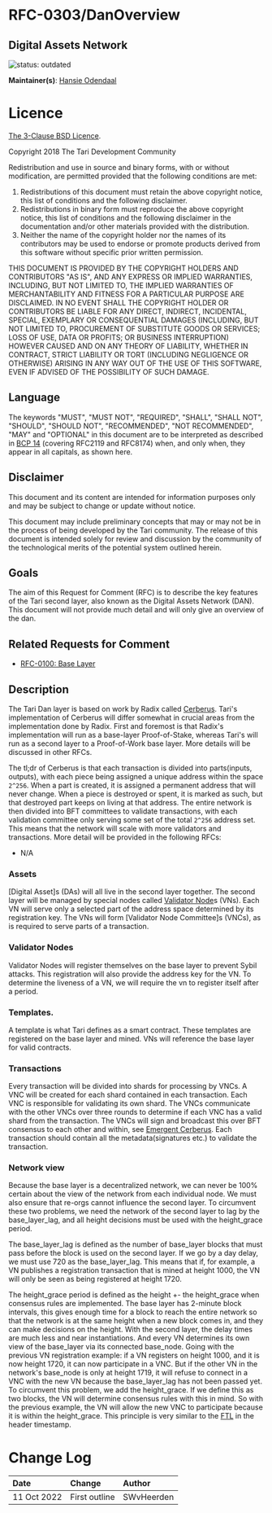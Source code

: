 # RFC-0303/DanOverview

## Digital Assets Network

![status: outdated](../../book/theme/images/status-outofdate.svg)

**Maintainer(s)**: [Hansie Odendaal](https://github.com/hansieodendaal)

# Licence

[The 3-Clause BSD Licence](https://opensource.org/licenses/BSD-3-Clause).

Copyright 2018 The Tari Development Community

Redistribution and use in source and binary forms, with or without modification, are permitted provided that the
following conditions are met:

1. Redistributions of this document must retain the above copyright notice, this list of conditions and the following
   disclaimer.
2. Redistributions in binary form must reproduce the above copyright notice, this list of conditions and the following
   disclaimer in the documentation and/or other materials provided with the distribution.
3. Neither the name of the copyright holder nor the names of its contributors may be used to endorse or promote products
   derived from this software without specific prior written permission.

THIS DOCUMENT IS PROVIDED BY THE COPYRIGHT HOLDERS AND CONTRIBUTORS "AS IS", AND ANY EXPRESS OR IMPLIED WARRANTIES,
INCLUDING, BUT NOT LIMITED TO, THE IMPLIED WARRANTIES OF MERCHANTABILITY AND FITNESS FOR A PARTICULAR PURPOSE ARE
DISCLAIMED. IN NO EVENT SHALL THE COPYRIGHT HOLDER OR CONTRIBUTORS BE LIABLE FOR ANY DIRECT, INDIRECT, INCIDENTAL,
SPECIAL, EXEMPLARY OR CONSEQUENTIAL DAMAGES (INCLUDING, BUT NOT LIMITED TO, PROCUREMENT OF SUBSTITUTE GOODS OR
SERVICES; LOSS OF USE, DATA OR PROFITS; OR BUSINESS INTERRUPTION) HOWEVER CAUSED AND ON ANY THEORY OF LIABILITY,
WHETHER IN CONTRACT, STRICT LIABILITY OR TORT (INCLUDING NEGLIGENCE OR OTHERWISE) ARISING IN ANY WAY OUT OF THE USE OF
THIS SOFTWARE, EVEN IF ADVISED OF THE POSSIBILITY OF SUCH DAMAGE.

## Language

The keywords "MUST", "MUST NOT", "REQUIRED", "SHALL", "SHALL NOT", "SHOULD", "SHOULD NOT", "RECOMMENDED", 
"NOT RECOMMENDED", "MAY" and "OPTIONAL" in this document are to be interpreted as described in 
[BCP 14](https://tools.ietf.org/html/bcp14) (covering RFC2119 and RFC8174) when, and only when, they appear in all capitals, as 
shown here.

## Disclaimer

This document and its content are intended for information purposes only and may be subject to change or update
without notice.

This document may include preliminary concepts that may or may not be in the process of being developed by the Tari
community. The release of this document is intended solely for review and discussion by the community of the
technological merits of the potential system outlined herein.

## Goals

The aim of this Request for Comment (RFC) is to describe the key features of the Tari second layer, also known as the 
Digital Assets Network (DAN). This document will not provide much detail and will only give an overview of the dan.

## Related Requests for Comment

* [RFC-0100: Base Layer](RFC-0100_BaseLayer.md)

## Description

The Tari Dan layer is based on work by Radix called [Cerberus](https://www.radixdlt.com/post/cerberus-infographic-series-chapter-i). 
Tari's implementation of Cerberus will differ somewhat in crucial areas from the implementation done by Radix. First and foremost is that Radix's implementation will run as a base-layer Proof-of-Stake, 
whereas Tari's will run as a second layer to a Proof-of-Work base layer. More details will be discussed in other RFCs. 

The tl;dr of Cerberus is that each transaction is divided into parts(inputs, outputs), with each piece being assigned a unique address within the space `2^256`.
When a part is created, it is assigned a permanent address that will never change. When a piece is destroyed or spent, it is marked as such, but that destroyed part
keeps on living at that address. The entire network is then divided into BFT committees to validate transactions, with each validation committee
only serving some set of the total `2^256` address set. This means that the network will scale with more validators and transactions.
More detail will be provided in the following RFCs:
- N/A

### Assets
[Digital Asset]s (DAs) will all live in the second layer together. The second layer will be managed by special nodes called [Validator Node]s (VNs). 
Each VN will serve only a selected part of the address space determined by its registration key. The VNs will form [Validator Node Committee]s (VNCs), as 
is required to serve parts of a transaction.

### Validator Nodes
Validator Nodes will register themselves on the base layer to prevent Sybil attacks. This registration will also provide the address key for the VN.
To determine the liveness of a VN, we will require the vn to register itself after a period.

### Templates.
A template is what Tari defines as a smart contract. These templates are registered on the base layer and mined. VNs will reference the base layer for valid contracts. 

### Transactions
Every transaction will be divided into shards for processing by VNCs. A VNC will be created for each shard contained in each transaction. Each VNC is responsible 
for validating its own shard. The VNCs communicate with the other VNCs over three rounds to determine if each VNC has a valid shard from the transaction. The VNCs will sign
and broadcast this over BFT consensus to each other and within, see [Emergent Cerberus](https://www.radixdlt.com/post/cerberus-infographic-series-chapter-vi).
Each transaction should contain all the metadata(signatures etc.) to validate the transaction.

### Network view
Because the base layer is a decentralized network, we can never be 100% certain about the view of the network from each individual node. 
We must also ensure that re-orgs cannot influence the second layer. 
To circumvent these two problems, we need the network of the second layer to lag by the base_layer_lag, and all height decisions must be used with the height_grace period. 

The base_layer_lag is defined as the number of base_layer blocks that must pass before the block is used on the second layer. If we go by a day delay, we must use 720 as the base_layer_lag. This means that if, for example, a VN publishes a registration transaction that is mined at height 1000, the VN will only be seen as being registered at height 1720.

The height_grace period is defined as the height +- the height_grace when consensus rules are implemented. The base layer has 2-minute block intervals, this gives enough time for a block to reach the entire network so that the network is at the same height when a new block comes in, and they can make decisions on the height. With the second layer, the delay times are much less and near instantiations. And every VN determines its own view of the base_layer via its connected base_node. Going with the previous VN registration example: if a VN registers on height 1000, and it is now height 1720, it can now participate in a VNC. But if the other VN in the network's base_node is only at height 1719, it will refuse to connect in a VNC with the new VN because the base_layer_lag has not been passed yet. To circumvent this problem, we add the height_grace. If we define this as two blocks, the VN will determine consensus rules with this in mind. So with the previous example, the VN will allow the new VNC to participate because it is within the height_grace. This principle is very similar to the [FTL] in the header timestamp.


# Change Log

| Date        | Change              | Author    |
|:------------|:--------------------|:----------|
| 11 Oct 2022 | First outline       | SWvHeerden|

[base layer]: Glossary.md#base-layer
[validator node]: Glossary.md#validator-node
[validator node comittee]: Glossary.md#validator-node-committee
[FTL]: RFC-0120_Consensus.md#FTL
